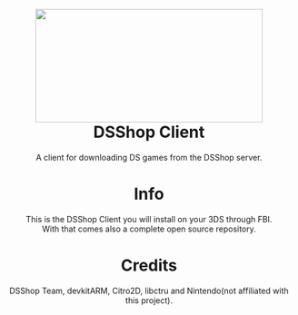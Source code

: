 <h1 align="center"><br><img src="https://cdn.discordapp.com/attachments/1102974988346208327/1150783804420669552/Untitled215_20230604144110.png" height="200" width="400"><br><b>DSShop Client</b></h1>
<p align="center">A client for downloading DS games from the DSShop server.</p>

<h1 align="center"><b>Info</b></h1>
<p align="center">This is the DSShop Client you will install on your 3DS through FBI.<br>
With that comes also a complete open source repository.</p>

<h1 align="center"><b>Credits</b></h1>
<p align="center">DSShop Team, devkitARM, Citro2D, libctru and Nintendo(not affiliated with this project).</p>
